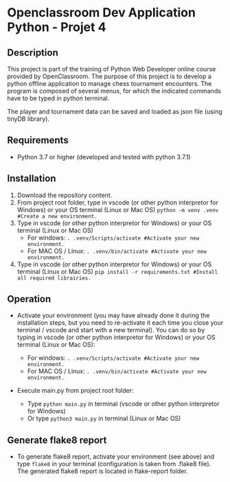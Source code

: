 # Openclassroom Dev Application Python - Projet 4

## Description

This project is part of the training of Python Web Developer online course provided by OpenClassroom.
The purpose of this project is to develop a python offline application to manage chess tournament encounters.
The program is composed of several menus, for which the indicated commands have to be typed in python terminal.

The player and tournament data can be saved and loaded as json file (using tinyDB library).

## Requirements

- Python 3.7 or higher (developed and tested with python 3.7.1)

## Installation

1. Download the repository content.
2. From project root folder, type in vscode (or other python interpretor for Windows) or your OS terminal (Linux or Mac OS) 
    ```python -m venv .venv #Create a new environment.```
3. Type in vscode (or other python interpretor for Windows) or your OS terminal (Linux or Mac OS) 
    - For windows: ```. .venv/Scripts/activate #Activate your new environment.```
    - For MAC OS / Linux: ```. .venv/bin/activate #Activate your new environment.```
4. Type in vscode (or other python interpretor for Windows) or your OS terminal (Linux or Mac OS)
    ```pip install -r requirements.txt #Install all required librairies.```

## Operation

- Activate your environment (you may have already done it during the installation steps, but you need to re-activate it each time you close your terminal / vscode and start with a new terminal).
You can do so by typing in vscode (or other python interpretor for Windows) or your OS terminal (Linux or Mac OS):
    - For windows: ```. .venv/Scripts/activate #Activate your new environment.```
    - For MAC OS / Linux: ```. .venv/bin/activate #Activate your new environment.```

- Execute main.py from project root folder:
    - Type ```python main.py``` in terminal (vscode or other python interpretor for Windows)
    - Or type ```python3 main.py``` in terminal (Linux or Mac OS)

## Generate flake8 report

- To generate flake8 report, activate your environment (see above) and type ```flake8``` in your terminal (configuration is taken from .flake8 file).
The generated flake8 report is located in flake-report folder.
